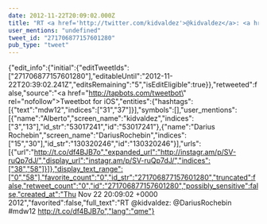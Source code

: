```yaml
---
date: 2012-11-22T20:09:02.000Z
title: "RT <a href='http://twitter.com/kidvaldez'>@kidvaldez</a>: <a href='http://twitter.com/DariusRochebin'>@DariusRochebin</a> #mdw12 http://t.co/df4BJB7o″"
user_mentions: "undefined"
tweet_id: "271706877157601280"
pub_type: "tweet"
---
```

{"edit_info":{"initial":{"editTweetIds":["271706877157601280"],"editableUntil":"2012-11-22T20:39:02.241Z","editsRemaining":"5","isEditEligible":true}},"retweeted":false,"source":"<a href=\"http://tapbots.com/tweetbot\" rel=\"nofollow\">Tweetbot for iOS</a>","entities":{"hashtags":[{"text":"mdw12","indices":["31","37"]}],"symbols":[],"user_mentions":[{"name":"Alberto","screen_name":"kidvaldez","indices":["3","13"],"id_str":"53017241","id":"53017241"},{"name":"Darius Rochebin","screen_name":"DariusRochebin","indices":["15","30"],"id_str":"130320246","id":"130320246"}],"urls":[{"url":"http://t.co/df4BJB7o","expanded_url":"http://instagr.am/p/SV-ruQp7dJ/","display_url":"instagr.am/p/SV-ruQp7dJ/","indices":["38","58"]}]},"display_text_range":["0","58"],"favorite_count":"0","id_str":"271706877157601280","truncated":false,"retweet_count":"0","id":"271706877157601280","possibly_sensitive":false,"created_at":"Thu Nov 22 20:09:02 +0000 2012","favorited":false,"full_text":"RT @kidvaldez: @DariusRochebin #mdw12 http://t.co/df4BJB7o","lang":"qme"}
